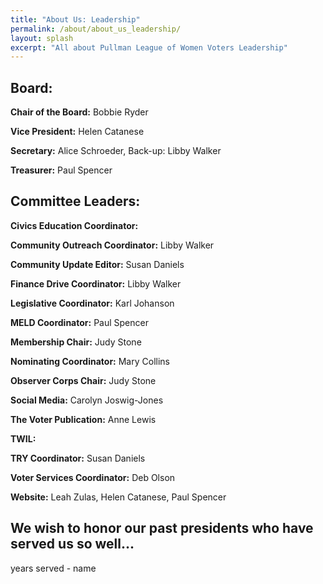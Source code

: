 ```yaml
---
title: "About Us: Leadership"
permalink: /about/about_us_leadership/
layout: splash
excerpt: "All about Pullman League of Women Voters Leadership"
---
```


## Board:

**Chair of the Board:**  Bobbie Ryder

**Vice President:**  Helen Catanese

**Secretary:**  Alice Schroeder, Back-up: Libby Walker

**Treasurer:**  Paul Spencer

## Committee Leaders:

**Civics Education Coordinator:**

**Community Outreach Coordinator:**  Libby Walker

**Community Update Editor:**  Susan Daniels

**Finance Drive Coordinator:** Libby Walker

**Legislative Coordinator:**  Karl Johanson

**MELD Coordinator:**  Paul Spencer

**Membership Chair:**  Judy Stone

**Nominating Coordinator:** Mary Collins

**Observer Corps Chair:**  Judy Stone

**Social Media:**  Carolyn Joswig-Jones

**The Voter Publication:**  Anne Lewis

**TWIL:**

**TRY Coordinator:**  Susan Daniels

**Voter Services Coordinator:**  Deb Olson

**Website:**  Leah Zulas, Helen Catanese, Paul Spencer






## **We wish to honor our past presidents who have served us so well...**
years served - name
